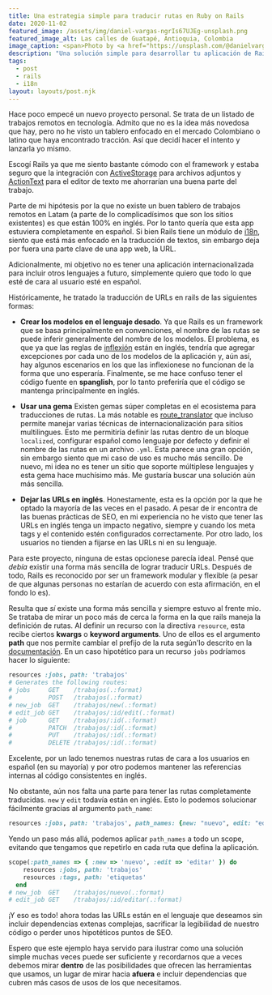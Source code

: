 ```yaml
---
title: Una estrategia simple para traducir rutas en Ruby on Rails
date: 2020-11-02
featured_image: /assets/img/daniel-vargas-ngrIs67UJEg-unsplash.png
featured_image_alt: Las calles de Guatapé, Antioquia, Colombia
image_caption: <span>Photo by <a href="https://unsplash.com/@danielvargas?utm_source=unsplash&amp;utm_medium=referral&amp;utm_content=creditCopyText">Daniel Vargas</a> on <a href="https://unsplash.com/s/photos/colombia?utm_source=unsplash&amp;utm_medium=referral&amp;utm_content=creditCopyText">Unsplash</a></span>
description: "Una solución simple para desarrollar tu aplicación de Rails en un lenguaje primario distinto al inglés y mantener las convenciones del framework. Sin gemas, ni complicaciones. Únicamente es necesario aprovechar los features que nos provee Rails."
tags:
  - post
  - rails
  - i18n
layout: layouts/post.njk
---
```


Hace poco empecé un nuevo proyecto personal. Se trata de un listado de trabajos remotos en tecnología. Admito que no es la idea más novedosa que hay, pero no he visto un tablero enfocado en el mercado Colombiano o latino que haya encontrado tracción. Así que decidí hacer el intento y lanzarla yo mismo.

Escogí Rails ya que me siento bastante cómodo con el framework y estaba seguro que la integración con [ActiveStorage](https://edgeguides.rubyonrails.org/active_storage_overview.html) para archivos adjuntos y [ActionText](https://edgeguides.rubyonrails.org/action_text_overview.html) para el editor de texto me ahorrarían una buena parte del trabajo.

Parte de mi hipótesis por la que no existe un buen tablero de trabajos remotos en Latam (a parte de lo complicadísimos que son los sitios existentes) es que están 100% en inglés. Por lo tanto quería que esta app estuviera completamente en español. Si bien Rails tiene un módulo de [i18n](https://guides.rubyonrails.org/i18n.html), siento que está más enfocado en la traducción de textos, sin embargo deja por fuera una parte clave de una app web, la URL.

Adicionalmente, mi objetivo no es tener una aplicación internacionalizada para incluir otros lenguajes a futuro, simplemente quiero que todo lo que esté de cara al usuario esté en español.

Históricamente, he tratado la traducción de URLs en rails de las siguientes formas:

- **Crear los modelos en el lenguaje desado**. Ya que Rails es un framework que se basa principalmente en convenciones, el nombre de las rutas se puede inferir generalmente del nombre de los modelos. El problema, es que ya que las reglas de [inflexión](https://api.rubyonrails.org/classes/ActiveSupport/Inflector.html) están en inglés, tendría que agregar excepciones por cada uno de los modelos de la aplicación y, aún así, hay algunos escenarios en los que las inflexionese no funcionan de la forma que uno esperaría. Finalmente, se me hace confuso tener el código fuente en **spanglish**, por lo tanto preferiría que el código se mantenga principalmente en inglés.

- **Usar una gema** Existen gemas súper completas en el ecosistema para traducciones de rutas. La más notable es [route_translator](https://github.com/enriclluelles/route_translator) que incluso permite manejar varias técnicas de internacionalización para sitios multilingues. Esto me permitiría definir las rutas dentro de un bloque `localized`, configurar español como lenguaje por defecto y definir el nombre de las rutas en un archivo `.yml`. Esta parece una gran opción, sin embargo siento que mi caso de uso es mucho más sencillo. De nuevo, mi idea no es tener un sitio que soporte múltiplese lenguajes y esta gema hace muchísimo más. Me gustaría buscar una solución aún más sencilla.

- **Dejar las URLs en inglés**. Honestamente, esta es la opción por la que he optado la mayoría de las veces en el pasado. A pesar de ir encontra de las buenas prácticas de SEO, en mi experiencia no he visto que tener las URLs en inglés tenga un impacto negativo, siempre y cuando los meta tags y el contenido estén configurados correctamente. Por otro lado, los usuarios no tienden a fijarse en las URLs ni en su lenguaje.

Para este proyecto, ninguna de estas opcionese parecía ideal. Pensé que _debía_ existir una forma más sencilla de lograr traducir URLs. Después de todo, Rails es reconocido por ser un framework modular y flexible (a pesar de que algunas personas no estarían de acuerdo con esta afirmación, en el fondo lo es).

Resulta que _sí_ existe una forma más sencilla y siempre estuvo al frente mio. Se trataba de mirar un poco más de cerca la forma en la que rails maneja la definición de rutas. Al definir un recurso con la directiva `resource`, esta recibe ciertos **kwargs** o **keyword arguments**. Uno de ellos es el argumento **path** que nos permite cambiar el prefijo de la ruta según'lo descrito en la [documentación](https://api.rubyonrails.org/classes/ActionDispatch/Routing/Mapper/Resources.html#method-i-resources). En un caso hipotético para un recurso `jobs` podríamos hacer lo siguiente:

```ruby
resources :jobs, path: 'trabajos'
# Generates the following routes:
# jobs	   GET    /trabajos(.:format)
#		   POST   /trabajos(.:format)
# new_job  GET    /trabajos/new(.:format)
# edit_job GET    /trabajos/:id/edit(.:format)
# job 	   GET    /trabajos/:id(.:format)
#	       PATCH  /trabajos/:id(.:format)
#          PUT    /trabajos/:id(.:format)
#	       DELETE /trabajos/:id(.:format)
```

Excelente, por un lado tenemos nuestras rutas de cara a los usuarios en español (en su mayoría) y por otro podemos mantener las referencias internas al código consistentes en inglés.

No obstante, aún nos falta una parte para tener las rutas completamente traducidas. `new` y `edit` todavía están en inglés. Esto lo podemos solucionar fácilmente gracias al argumento `path_name`:

```ruby
resources :jobs, path: 'trabajos', path_names: {new: "nuevo", edit: "editar"}
```

Yendo un paso más allá, podemos aplicar `path_names` a todo un scope, evitando que tengamos que repetirlo en cada ruta que defina la aplicación.

```ruby
scope(:path_names => { :new => 'nuevo', :edit => 'editar' }) do
    resources :jobs, path: 'trabajos'
    resources :tags, path: 'etiquetas'
  end
# new_job  GET    /trabajos/nuevo(.:format)
# edit_job GET    /trabajos/:id/editar(.:format)
```

¡Y eso es todo! ahora todas las URLs están en el lenguaje que deseamos sin incluir dependencias extenas complejas, sacrificar la legibilidad de nuestro código o perder unos hipotéticos puntos de SEO.

Espero que este ejemplo haya servido para ilustrar como una solución simple muchas veces puede ser suficiente y recordarnos que a veces debemos mirar **dentro** de las posibilidades que ofrecen las herramientas que usamos, un lugar de mirar hacia **afuera** e incluir dependencias que cubren más casos de usos de los que necesitamos.
